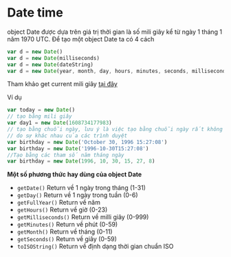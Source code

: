 # Date time

object Date được dựa trên giá trị thời gian là số mili giây kể từ ngày 1 tháng 1 năm 1970 UTC.
Để tạo một object Date ta có 4 cách

```javascript
var d = new Date()
var d = new Date(milliseconds)
var d = new Date(dateString)
var d = new Date(year, month, day, hours, minutes, seconds, milliseconds)
```

Tham khảo get current mili giây [tại đây](https://currentmillis.com/)

Ví dụ

```javascript
var today = new Date()
// tạo bằng mili giây
var day1 = new Date(1608734177983)
// tạo bằng chuỗi ngày, lưu ý là việc tạo bằng chuỗi ngày rất không chính xác
// do sự khác nhau của các trình duyệt
var birthday = new Date('October 30, 1996 15:27:08')
var birthday = new Date('1996-10-30T15:27:08')
//Tạo bằng các tham số năm tháng ngày
var birthday = new Date(1996, 10, 30, 15, 27, 8)
```

**Một số phương thức hay dùng của object Date**

- `getDate()` Return về 1 ngày trong tháng (1-31)
- `getDay()` Return về 1 ngày trong tuần (0-6)
- `getFullYear()` Return về năm
- `getHours()` Return về giờ (0-23)
- `getMilliseconds()` Return về milli giây (0-999)
- `getMinutes()` Return về phút (0-59)
- `getMonth()` Return về tháng (0-11)
- `getSeconds()` Return về giây (0-59)
- `toISOString()` Return về định dạng thời gian chuẩn ISO

